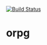 <a href="https://travis-ci.org/MichaelMiller-/orpg" target="_blank">![Build Status](https://travis-ci.org/MichaelMiller-/orpg.svg?branch=master)</a>

# orpg